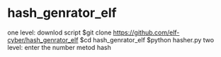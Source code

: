 # hash_genrator_elf

one level:
     downlod script 
            $git clone https://github.com/elf-cyber/hash_genrator_elf
                    $cd hash_genrator_elf
                         $python hasher.py
two level:
      enter the number metod hash
      
                         
